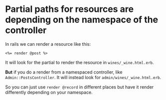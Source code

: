 # Partial paths for resources are depending on the namespace of the controller

In rails we can render a resource like this:

```erb
<%= render @post %>
```

It will look for the partial to render the resource in `wines/_wine.html.erb`.

**But** if you do a render from a namespaced controller, like `Admin::PostsController`.
It will instead look for `admin/wines/_wine.html.erb`.

So you can just use `render @record` in different places but have it render differently
depending on your namespace.
